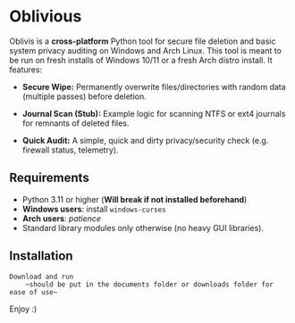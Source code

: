 # Oblivious

Oblivis is a **cross-platform** Python tool for secure file deletion and basic system privacy auditing on Windows and Arch Linux. This tool is meant to be run on fresh installs of Windows 10/11 or a fresh Arch distro install. 
    It features:

- **Secure Wipe:** Permanently overwrite files/directories with random data (multiple passes) before deletion.

- **Journal Scan (Stub):** Example logic for scanning NTFS or ext4 journals for remnants of deleted files.

- **Quick Audit:** A simple, quick and dirty privacy/security check (e.g. firewall status, telemetry).




## Requirements
- Python 3.11 or higher (**Will break if not installed beforehand**)
- **Windows users**: install `windows-curses`
- **Arch users**: *patience* 
- Standard library modules only otherwise (no heavy GUI libraries).

## Installation
    Download and run 
        ~should be put in the documents folder or downloads folder for ease of use~









Enjoy :)
